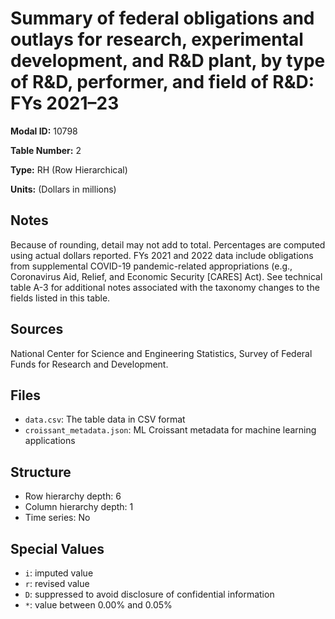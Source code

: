 # Summary of federal obligations and outlays for research, experimental development, and R&D plant, by type of R&D, performer, and field of R&D: FYs 2021&#8211;23

**Modal ID:** 10798

**Table Number:** 2

**Type:** RH (Row Hierarchical)

**Units:** (Dollars in millions)

## Notes

Because of rounding, detail may not add to total. Percentages are computed using actual dollars reported. FYs 2021 and 2022 data include obligations from supplemental COVID-19 pandemic-related appropriations (e.g., Coronavirus Aid, Relief, and Economic Security [CARES] Act). See technical table A-3 for additional notes associated with the taxonomy changes to the fields listed in this table.

## Sources

National Center for Science and Engineering Statistics, Survey of Federal Funds for Research and Development.

## Files

- `data.csv`: The table data in CSV format
- `croissant_metadata.json`: ML Croissant metadata for machine learning applications

## Structure

- Row hierarchy depth: 6
- Column hierarchy depth: 1
- Time series: No

## Special Values

- `i`: imputed value
- `r`: revised value
- `D`: suppressed to avoid disclosure of confidential information
- `*`: value between 0.00% and 0.05%
